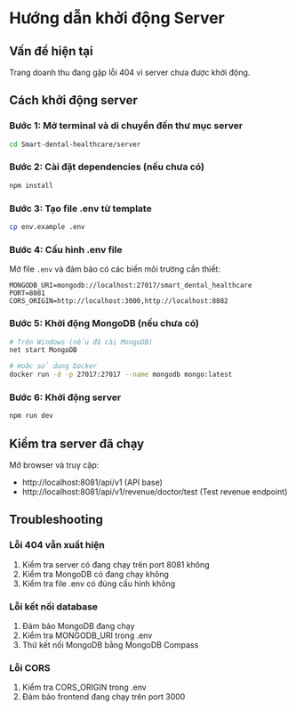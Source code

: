 # Hướng dẫn khởi động Server

## Vấn đề hiện tại
Trang doanh thu đang gặp lỗi 404 vì server chưa được khởi động.

## Cách khởi động server

### Bước 1: Mở terminal và di chuyển đến thư mục server
```bash
cd Smart-dental-healthcare/server
```

### Bước 2: Cài đặt dependencies (nếu chưa có)
```bash
npm install
```

### Bước 3: Tạo file .env từ template
```bash
cp env.example .env
```

### Bước 4: Cấu hình .env file
Mở file `.env` và đảm bảo có các biến môi trường cần thiết:
```env
MONGODB_URI=mongodb://localhost:27017/smart_dental_healthcare
PORT=8081
CORS_ORIGIN=http://localhost:3000,http://localhost:8082
```

### Bước 5: Khởi động MongoDB (nếu chưa có)
```bash
# Trên Windows (nếu đã cài MongoDB)
net start MongoDB

# Hoặc sử dụng Docker
docker run -d -p 27017:27017 --name mongodb mongo:latest
```

### Bước 6: Khởi động server
```bash
npm run dev
```

## Kiểm tra server đã chạy

Mở browser và truy cập:
- http://localhost:8081/api/v1 (API base)
- http://localhost:8081/api/v1/revenue/doctor/test (Test revenue endpoint)

## Troubleshooting

### Lỗi 404 vẫn xuất hiện
1. Kiểm tra server có đang chạy trên port 8081 không
2. Kiểm tra MongoDB có đang chạy không
3. Kiểm tra file .env có đúng cấu hình không

### Lỗi kết nối database
1. Đảm bảo MongoDB đang chạy
2. Kiểm tra MONGODB_URI trong .env
3. Thử kết nối MongoDB bằng MongoDB Compass

### Lỗi CORS
1. Kiểm tra CORS_ORIGIN trong .env
2. Đảm bảo frontend đang chạy trên port 3000
